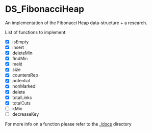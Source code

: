 # DS_FibonacciHeap
An implementation of the Fibonacci Heap data-structure + a research.

List of functions to implement:
 - [x] isEmpty
 - [x] insert
 - [x] deleteMin
 - [x] findMin
 - [x] meld
 - [x] size
 - [x] countersRep
 - [x] potential
 - [x] nonMarked
 - [x] delete
 - [x] totalLinks
 - [x] totalCuts
 - [ ] kMin
 - [ ] decreaseKey

For more info on a function please refer to the [./docs](./docs) directory
